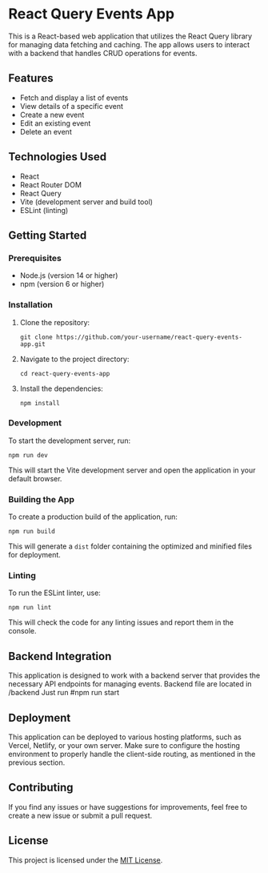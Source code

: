 # React Query Events App

This is a React-based web application that utilizes the React Query library for managing data fetching and caching. The app allows users to interact with a backend that handles CRUD operations for events.

## Features

- Fetch and display a list of events
- View details of a specific event
- Create a new event
- Edit an existing event
- Delete an event

## Technologies Used

- React
- React Router DOM
- React Query
- Vite (development server and build tool)
- ESLint (linting)

## Getting Started

### Prerequisites

- Node.js (version 14 or higher)
- npm (version 6 or higher)

### Installation

1. Clone the repository:

   ```
   git clone https://github.com/your-username/react-query-events-app.git
   ```

2. Navigate to the project directory:

   ```
   cd react-query-events-app
   ```

3. Install the dependencies:

   ```
   npm install
   ```

### Development

To start the development server, run:

```
npm run dev
```

This will start the Vite development server and open the application in your default browser.

### Building the App

To create a production build of the application, run:

```
npm run build
```

This will generate a `dist` folder containing the optimized and minified files for deployment.

### Linting

To run the ESLint linter, use:

```
npm run lint
```

This will check the code for any linting issues and report them in the console.

## Backend Integration

This application is designed to work with a backend server that provides the necessary API endpoints for managing events.
Backend file are located in /backend
Just run #npm run start

## Deployment

This application can be deployed to various hosting platforms, such as Vercel, Netlify, or your own server. Make sure to configure the hosting environment to properly handle the client-side routing, as mentioned in the previous section.

## Contributing

If you find any issues or have suggestions for improvements, feel free to create a new issue or submit a pull request.

## License

This project is licensed under the [MIT License](LICENSE).